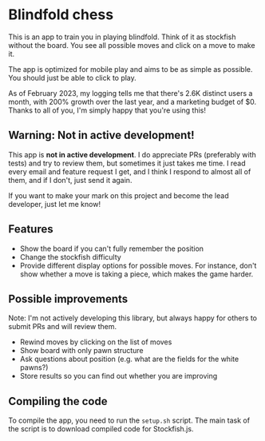 
# Blindfold chess

This is an app to train you in playing blindfold. Think of it as stockfish without the board. You see all possible moves and click on a move to make it.

The app is optimized for mobile play and aims to be as simple as possible. You should just be able to click to play.

As of February 2023, my logging tells me that there's 2.6K distinct users a month, with 200% growth over the last year, and a marketing budget of $0. Thanks to all of you, I'm simply happy that you're using this!

## Warning: Not in active development!

This app is **not in active development**.  I do appreciate PRs (preferably with tests) and try to review them, but sometimes it just takes me time. I read every email and feature request I get, and I think I respond to almost all of them, and if I don't, just send it again.

If you want to make your mark on this project and become the lead developer, just let me know!

## Features

- Show the board if you can't fully remember the position
- Change the stockfish difficulty
- Provide different display options for possible moves. For instance, don't show whether a move is taking a piece, which makes the game harder.

## Possible improvements

Note: I'm not actively developing this library, but always happy for others to submit PRs and will review them.

- Rewind moves by clicking on the list of moves
- Show board with only pawn structure
- Ask questions about position (e.g. what are the fields for the white pawns?)
- Store results so you can find out whether you are improving

## Compiling the code

To compile the app, you need to run the `setup.sh` script. The main task of the script is to download compiled code for Stockfish.js.


